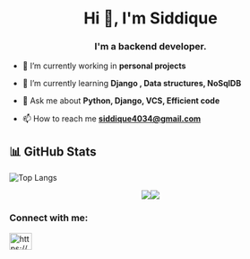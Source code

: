 <h1 align="center">Hi 👋, I'm Siddique</h1>
<h3 align="center">I'm a backend developer.</h3>

- 🔭 I’m currently working in **personal projects**

- 🌱 I’m currently learning **Django , Data structures, NoSqlDB**

- 💬 Ask me about **Python, Django, VCS, Efficient code**

- 📫 How to reach me **siddique4034@gmail.com**

## 📊 GitHub Stats

![Top Langs](https://github-readme-stats.vercel.app/api/top-langs/?username=siddique4034&theme=github_dark)

<p align="center">
  <a href="#"><img src="https://github-readme-stats.vercel.app/api?username=siddique4034&show_icons=true&hide=&count_private=true&theme=github_dark&hide_border=true&show_icons=true&custom_title=My%20GitHub%20Stats&card_width=420px&rank_icon=github"
  <a href="#"><img src="http://github-readme-streak-stats.herokuapp.com?user=Siddique4034&theme=github_dark&date_format=M%20j%5B%2C%20Y%5D&hide_border=true&card_width=420px"></a>
</p>

<h3 align="left">Connect with me:</h3>
<p align="left">
<a href="https://linkedin.com/in/muhammad--siddique" target="blank"><img align="center" src="https://raw.githubusercontent.com/rahuldkjain/github-profile-readme-generator/master/src/images/icons/Social/linked-in-alt.svg" alt="https://www.linkedin.com/in/muhammad--siddique/" height="30" width="40" /></a>
</p>
